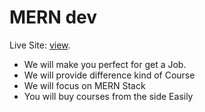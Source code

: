 # MERN dev

Live Site: [view](https://mern-dev-react.netlify.app/).

<ul>
    <li>We will make you perfect for get a Job.</li>
    <li>We will provide difference kind of Course</li>
    <li>We will focus on MERN Stack</li>
    <li>You will buy courses from the side Easily</li>
</ul>